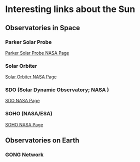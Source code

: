 # Interesting links about the Sun

## Observatories in Space
### Parker Solar Probe
[Parker Solar Probe NASA Page](https://www.nasa.gov/content/goddard/parker-solar-probe)
### Solar Orbiter
[Solar Orbiter NASA Page](https://science.nasa.gov/missions/solar-orbiter/)
### SDO (Solar Dynamic Observatory; NASA )
[SDO NASA Page](https://www.nasa.gov/mission_pages/sdo/how-sdo-sees-the-sun)
### SOHO (NASA/ESA)
[SOHO NASA Page](https://www.nasa.gov/mission_pages/soho/index.html)
## Observatories on Earth
### GONG Network
